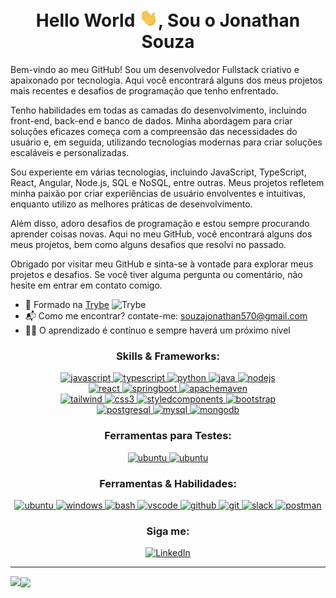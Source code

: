 <h1 align="center">Hello World <img src="https://raw.githubusercontent.com/ABSphreak/ABSphreak/master/gifs/Hi.gif" width="30px">, Sou o Jonathan Souza</h1>

Bem-vindo ao meu GitHub! Sou um desenvolvedor Fullstack criativo e apaixonado por tecnologia. Aqui você encontrará alguns dos meus projetos mais recentes e desafios de programação que tenho enfrentado.

Tenho habilidades em todas as camadas do desenvolvimento, incluindo front-end, back-end e banco de dados. Minha abordagem para criar soluções eficazes começa com a compreensão das necessidades do usuário e, em seguida, utilizando tecnologias modernas para criar soluções escaláveis e personalizadas.

Sou experiente em várias tecnologias, incluindo JavaScript, TypeScript, React, Angular, Node.js, SQL e NoSQL, entre outras. Meus projetos refletem minha paixão por criar experiências de usuário envolventes e intuitivas, enquanto utilizo as melhores práticas de desenvolvimento.

Além disso, adoro desafios de programação e estou sempre procurando aprender coisas novas. Aqui no meu GitHub, você encontrará alguns dos meus projetos, bem como alguns desafios que resolvi no passado.

Obrigado por visitar meu GitHub e sinta-se à vontade para explorar meus projetos e desafios. Se você tiver alguma pergunta ou comentário, não hesite em entrar em contato comigo.

- 🚀 Formado na [Trybe](https://www.betrybe.com/) <img src="https://avatars.githubusercontent.com/u/55410300?s=60&v=4" alt="Trybe" align="normal" width="20" height="20"/>
- 📬 Como me encontrar? contate-me: [souzajonathan570@gmail.com](mailto:souzajonathan570@gmail.com)
- 👨‍🔬 O aprendizado é contínuo e sempre haverá um próximo nível

<!-- - 👨‍💻 Meus projetos podem ser encontrados no meu [portfolio page](https://portfolio-jsouza27.vercel.app/) -->

<h3 align="center">Skills & Frameworks:</h3>
<div align="center">
  <div>
    <a href="">
      <img src="https://img.shields.io/badge/JS-f5f542.svg?style=for-the-badge&logo=javascript&logoColor=f5f542&labelColor=ffffff" alt="javascript">
    </a>
    <a href="">
      <img src="https://img.shields.io/badge/TS-3178C6.svg?style=for-the-badge&logo=typescript&logoColor=3178C6&labelColor=ffffff" alt="typescript" />
    </a>
    <a href="">
      <img src="https://img.shields.io/badge/python-3776AB.svg?style=for-the-badge&logo=python&logoColor=3776AB&labelColor=ffffff" alt="python" />
    </a>
    <a href="">
      <img src="https://img.shields.io/badge/java-FF160B.svg?style=for-the-badge&logo=java&logoColor=FF160B&labelColor=ffffff" alt="java">
     </a>
    <a href="">
      <img src="https://img.shields.io/badge/node.js-339933.svg?style=for-the-badge&logo=nodedotjs&logoColor=339933&labelColor=ffffff" alt="nodejs">
    </a>
  </div>
  
  <div>
    <a href="">
      <img src="https://img.shields.io/badge/react-61DAFB.svg?style=for-the-badge&logo=react&logoColor=61DAFB&labelColor=ffffff" alt="react">
    </a>
    <a href="">
      <img src="https://img.shields.io/badge/springboot-7952B3.svg?style=for-the-badge&logo=springboot&logoColor=7952B3&labelColor=ffffff" alt="springboot">
    </a>
    <a href="">
      <img src="https://img.shields.io/badge/apachemaven-C71A36.svg?style=for-the-badge&logo=apachemaven&logoColor=C71A36&labelColor=ffffff" alt="apachemaven">
    </a>
  </div>
  
  <div>
    <a href="">
      <img src="https://img.shields.io/badge/tailwindcss-06B6D4.svg?style=for-the-badge&logo=tailwindcss&logoColor=06B6D4&labelColor=ffffff" alt="tailwind">
    </a>
    <a href="">
      <img src="https://img.shields.io/badge/css3-1572B6.svg?style=for-the-badge&logo=css3&logoColor=1572B6&labelColor=ffffff" alt="css3">
    </a>
    <a href="">
      <img src="https://img.shields.io/badge/styledcomponents-DB7093.svg?style=for-the-badge&logo=styledcomponents&logoColor=DB7093&labelColor=ffffff" alt="styledcomponents">
    </a>
    <a href="">
      <img src="https://img.shields.io/badge/bootstrap-7952B3.svg?style=for-the-badge&logo=bootstrap&logoColor=7952B3&labelColor=ffffff" alt="bootstrap">
    </a>
  </div>
  
  <a href="">
    <img src="https://img.shields.io/badge/postgresql-6566ba.svg?style=for-the-badge&logo=postgresql&logoColor=6566ba&labelColor=ffffff" alt="postgresql">
  </a>
  <a href="">
    <img src="https://img.shields.io/badge/mysql-3aabe8.svg?style=for-the-badge&logo=mysql&logoColor=3aabe8&labelColor=ffffff" alt="mysql">
  </a>
  <a href="">
    <img src="https://img.shields.io/badge/mongodb-47A248.svg?style=for-the-badge&logo=mongodb&logoColor=47A248&labelColor=ffffff" alt="mongodb">
  </a>
</div>

<h3 align="center">Ferramentas para Testes:</h3>
<div align="center">
  <a href="">
    <img src="https://img.shields.io/badge/jest-C21325.svg?style=for-the-badge&logo=jest&labelColor=ffffff&logoColor=C21325" alt="ubuntu">
  </a>
  <a href="">
    <img src="https://img.shields.io/badge/mocha-8D6748.svg?style=for-the-badge&logo=mocha&labelColor=ffffff&logoColor=8D6748" alt="ubuntu">
  </a>
</div>

<h3 align="center">Ferramentas & Habilidades:</h3>
<div align="center">
  <a href="">
    <img src="https://img.shields.io/badge/ubuntu-f7873b.svg?style=for-the-badge&logo=ubuntu&labelColor=ffffff&logoColor=f7873b" alt="ubuntu">
  </a>
  <a href="">
    <img src="https://img.shields.io/badge/windows-0078D6.svg?style=for-the-badge&logo=windows&labelColor=ffffff&logoColor=0078D6" alt="windows">
  </a>
  <a href="">
    <img src="https://img.shields.io/badge/BASH-4a5057.svg?style=for-the-badge&logo=gnu-bash&logoColor=4a5057&labelColor=ffffff" alt="bash">
  </a>
  <a href="">
    <img src="https://img.shields.io/badge/vscode-blue.svg?style=for-the-badge&logo=visual-studio-code&labelColor=ffffff&logoColor=blue" alt="vscode">
  </a>
  <a href="">
    <img src="https://img.shields.io/badge/github-black.svg?style=for-the-badge&logo=github&logoColor=black&labelColor=ffffff" alt="github">
  </a>
  <a href="">
    <img src="https://img.shields.io/badge/git-F05032.svg?style=for-the-badge&logo=git&logoColor=F05032&labelColor=ffffff" alt="git">
  </a>
  <a href="">
    <img src="https://img.shields.io/badge/slack-4A154B.svg?style=for-the-badge&logo=slack&logoColor=4A154B&labelColor=ffffff" alt="slack">
  </a>
  <a href="">
    <img src="https://img.shields.io/badge/postman-FF6C37.svg?style=for-the-badge&logo=postman&logoColor=FF6C37&labelColor=ffffff" alt="postman">
  </a>
</div>


<div align="center">
  <h3>Siga me:</h3>
  <a href="https://www.linkedin.com/in/jsouzap/" target="_blank">
    <img src="https://img.shields.io/badge/LinkedIn-%230077B5.svg?&style=flat-square&logo=linkedin&logoColor=white" alt="LinkedIn">
  </a>
</div>

<hr>
<div>
  <a href="https://github.com/anuraghazra/github-readme-stats" title="Go to Source">
    <img align="left" src="https://github-readme-stats.vercel.app/api?username=JSouza27&show_icons=true&theme=gotham">
  </a>
  
  <a href="https://github.com/anuraghazra/github-readme-stats">
    <img align="center" src="https://github-readme-stats.vercel.app/api/top-langs?username=JSouza27&show_icons=true&locale=en&layout=compact&theme=gotham" />
  </a>
  
<!--   <img align="right" src="https://github-readme-stats.vercel.app/api/top-langs/?username=JSouza27&&show_icons=true&&theme=gotham" /> -->
</div>


<!--
<h4 align="center">Stats</h4>
<img  align="left" src="https://github-readme-stats.vercel.app/api?username=JSouza27&&show_icons=true&title_color=fff&icon_color=79ff97&text_color=9f9f9f&bg_color=151515" alt="Jonathan Souza's GitHub Stats" />
<img align="right" src="https://github-readme-stats.vercel.app/api/top-langs/?username=JSouza27&&show_icons=true&title_color=fff&icon_color=79ff97&text_color=9f9f9f&bg_color=151515" />


**JSouza27/JSouza27** is a ✨ _special_ ✨ repository because its `README.md` (this file) appears on your GitHub profile.

Algumas idéias:

- 🔭 Atualmente estou trabalhando em ...
- 🌱 Atualmente estou aprendendo ...
- 👯 Estou procurando colaborar em ...
- 🤔 Estou procurando ajuda com ...
- 💬 Pergunte-me sobre ...
- 📫 Como chegar até mim: ...
- 😄 Pronomes: ...
- ⚡ Curiosidade: ...

<img src="https://raw.githubusercontent.com/devicons/devicon/master/icons/react/react-original-wordmark.svg" alt="react" width="40" height="40"/>
<img src="https://raw.githubusercontent.com/devicons/devicon/master/icons/css3/css3-plain-wordmark.svg" alt="css3"  width="40" height="40"/>
<img src="https://raw.githubusercontent.com/devicons/devicon/master/icons/html5/html5-original-wordmark.svg" alt="html5"  width="40" height="40"/>
<img src="https://raw.githubusercontent.com/devicons/devicon/master/icons/javascript/javascript-original.svg" alt="javascript" width="40" height="40"/>
<img src="https://pics.freeicons.io/uploads/icons/png/9374299221540553610-512.png" alt="git" width="40" height="40"/>
<img src="https://pics.freeicons.io/uploads/icons/png/3525127881551941184-512.png" alt="linux" width="40" height="40"/>
<img src="https://raw.githubusercontent.com/github/explore/80688e429a7d4ef2fca1e82350fe8e3517d3494d/topics/terminal/terminal.png" alt="terminal" width="40" height="40"/>
-->
